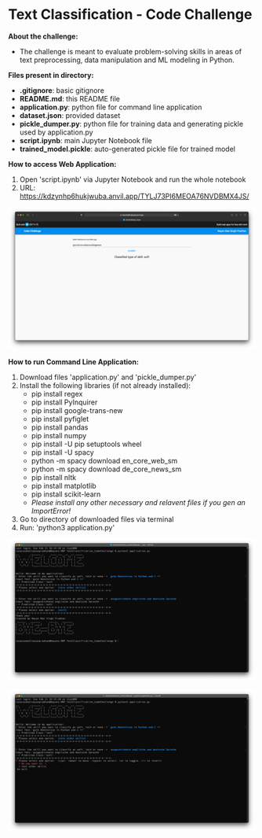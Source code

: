 # Text Classification - Code Challenge

**About the challenge:**
- The challenge is meant to evaluate problem-solving skills in areas of text preprocessing, data manipulation and ML modeling in Python.

**Files present in directory:**
- **.gitignore**: basic gitignore
- **README.md**: this README file
- **application.py**: python file for command line application
- **dataset.json**: provided dataset
- **pickle_dumper.py**: python file for training data and generating pickle used by application.py
- **script.ipynb**: main Jupyter Notebook file
- **trained_model.pickle**: auto-generated pickle file for trained model

**How to access Web Application:**
1. Open 'script.ipynb' via Jupyter Notebook and run the whole notebook
2. URL: https://kdzynhp6hukjwuba.anvil.app/TYLJ73PI6MEOA76NVDBMX4JS/

![alt text](https://github.com/nayan-pradhan/TextClassification_CodeChallenge/blob/main/WebApp_Screenshot.png)

**How to run Command Line Application:**
1. Download files 'application.py' and 'pickle_dumper.py'
2. Install the following libraries (if not already installed):
	- pip install regex
	- pip install PyInquirer
	- pip install google-trans-new
	- pip install pyfiglet
	- pip install pandas
	- pip install numpy
	- pip install -U pip setuptools wheel
	- pip install -U spacy
	- python -m spacy download en_core_web_sm
	- python -m spacy download de_core_news_sm
	- pip install nltk
	- pip install matplotlib
	- pip install scikit-learn
	- *Please install any other necessary and relavent files if you gen an ImportError!*
3. Go to directory of downloaded files via terminal
4. Run: 'python3 application.py'

![alt text](https://github.com/nayan-pradhan/TextClassification_CodeChallenge/blob/main/commandLineApplication_Screenshot1.png)

![alt text](https://github.com/nayan-pradhan/TextClassification_CodeChallenge/blob/main/commandLineApplication_Screenshot2.png)